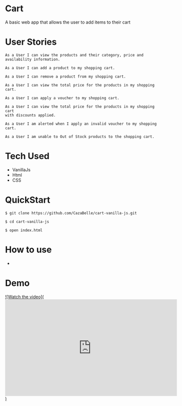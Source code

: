 # Cart
A basic web app that allows the user to add items to their cart 

# User Stories 
```
As a User I can view the products and their category, price and availability information.
 
As a User I can add a product to my shopping cart.

As a User I can remove a product from my shopping cart.

As a User I can view the total price for the products in my shopping
cart.

As a User I can apply a voucher to my shopping cart.

As a User I can view the total price for the products in my shopping cart
with discounts applied.

As a User I am alerted when I apply an invalid voucher to my shopping
cart.

As a User I am unable to Out of Stock products to the shopping cart.
```

# Tech Used 
* VanillaJs
* Html 
* CSS

# QuickStart
```
$ git clone https://github.com/CazaBelle/cart-vanilla-js.git

$ cd cart-vanilla-js 

$ open index.html
```

# How to use 
* 

# Demo 
[![Watch the video](<iframe width="560" height="315" src="https://www.youtube.com/embed/pFW-GAft_zI" frameborder="0" allow="accelerometer; autoplay; encrypted-media; gyroscope; picture-in-picture" allowfullscreen></iframe>)](https://youtu.be/pFW-GAft_zI)